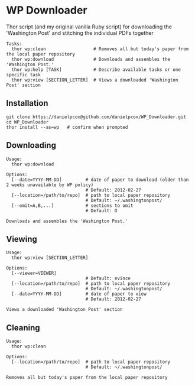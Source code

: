 WP Downloader
=============

Thor script (and my original vanilla Ruby script) for downloading the 'Washington Post' and stitching the individual PDFs together

    Tasks:
      thor wp:clean                  # Removes all but today's paper from the local paper repository
      thor wp:download               # Downloads and assembles the 'Washington Post.'
      thor wp:help [TASK]            # Describe available tasks or one specific task
      thor wp:view [SECTION_LETTER]  # Views a downloaded 'Washington Post' section

Installation
------------

    git clone https://danielpcox@github.com/danielpcox/WP_Downloader.git
    cd WP_Downloader
    thor install --as=wp   # confirm when prompted

Downloading
-----------

    Usage:
      thor wp:download
    
    Options:
      [--date=YYYY-MM-DD]         # date of paper to download (older than 2 weeks unavailable by WP policy)
                                  # Default: 2012-02-27
      [--location=/path/to/repo]  # path to local paper repository
                                  # Default: ~/.washingtonpost/
      [--omit=A,B,...]            # sections to omit
                                  # Default: D
    
    Downloads and assembles the 'Washington Post.'

Viewing
-------

    Usage:
      thor wp:view [SECTION_LETTER]
    
    Options:
      [--viewer=VIEWER]
                                  # Default: evince
      [--location=/path/to/repo]  # path to local paper repository
                                  # Default: ~/.washingtonpost/
      [--date=YYYY-MM-DD]         # date of paper to view
                                  # Default: 2012-02-27
    
    Views a downloaded 'Washington Post' section

Cleaning
--------

    Usage:
      thor wp:clean
    
    Options:
      [--location=/path/to/repo]  # path to local paper repository
                                  # Default: ~/.washingtonpost/
    
    Removes all but today's paper from the local paper repository

